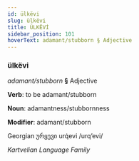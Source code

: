 ```yaml
---
id: ülkëvi
slug: ülkëvi
title: ÜLKËVİ
sidebar_position: 101
hoverText: adamant/stubborn § Adjective
---
```


### ülkëvi

*adamant/stubborn* **§** Adjective

**Verb**: to be adamant/stubborn

**Noun**: adamantness/stubbornness

**Modifier**: adamant/stubborn

Georgian ურყევი urq̇evi /urqʼevi/

*Kartvelian Language Family*
